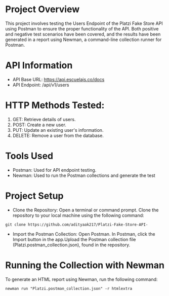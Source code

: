 # Project Overview
This project involves testing the Users Endpoint of the Platzi Fake Store API using Postman to ensure the proper functionality of the API. Both positive and negative test scenarios have been covered, and the results have been generated in a report using Newman, a command-line collection runner for Postman.

# API Information
- API Base URL: https://api.escuelajs.co/docs
- API Endpoint: /api/v1/users

# HTTP Methods Tested:
1. GET: Retrieve details of users.
2. POST: Create a new user.
3. PUT: Update an existing user's information.
4. DELETE: Remove a user from the database.

# Tools Used
- Postman: Used for API endpoint testing.
- Newman: Used to run the Postman collections and generate the test 

# Project Setup
- Clone the Repository: Open a terminal or command prompt. Clone the repository to your local machine using the following command:
```
git clone https://github.com/adityaak217/Platzi-Fake-Store-API-

```
- Import the Postman Collection: Open Postman. In Postman, click the Import button in the app.Upload the Postman collection file (Platzi.postman_collection.json), found in the repository. 




# Running the Collection with Newman 
To generate an HTML report using Newman, run the following command:
```
newman run "Platzi.postman_collection.json" -r htmlextra
```

